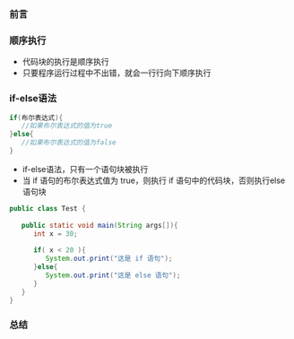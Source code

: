 ### 前言
### 顺序执行
- 代码块的执行是顺序执行
- 只要程序运行过程中不出错，就会一行行向下顺序执行

### if-else语法 
```Java
if(布尔表达式){
   //如果布尔表达式的值为true
}else{
   //如果布尔表达式的值为false
}
```
- if-else语法，只有一个语句块被执行 
- 当 if 语句的布尔表达式值为 true，则执行 if 语句中的代码块，否则执行else 语句块

```Java
public class Test {
 
   public static void main(String args[]){
      int x = 30;
 
      if( x < 20 ){
         System.out.print("这是 if 语句");
      }else{
         System.out.print("这是 else 语句");
      }
   }
}
```
### 总结